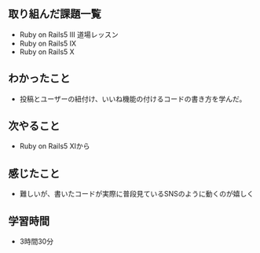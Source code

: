 ## 取り組んだ課題一覧
- Ruby on Rails5 III 道場レッスン
- Ruby on Rails5 IX
- Ruby on Rails5 X
## わかったこと
- 投稿とユーザーの紐付け、いいね機能の付けるコードの書き方を学んだ。
## 次やること
- Ruby on Rails5 XIから
## 感じたこと
- 難しいが、書いたコードが実際に普段見ているSNSのように動くのが嬉しく
## 学習時間
- 3時間30分
